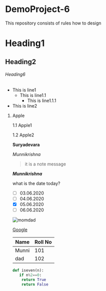 # DemoProject-6
This repository consists of rules how to design

# Heading1
## Heading2
###### Heading6

- This is line1
  - This is line1.1
      - This is line1.1.1
- This is line2

1. Apple

   1.1 Apple1
   
   1.2 Apple2
   
   **Suryadevara**
   
   *Munnikrishna*
   
   >it is a note message
   
   ***Munnikrishna***
   
   what is the date today?
   
   - [ ] 03.06.2020
   - [ ] 04.06.2020
   - [x] 05.06.2020
   - [ ] 06.06.2020
   
   ![momdad](https://www.filmibeat.com/ph-big/2019/05/jr-ntr_1558329150190.jpg)
   
   [Google](https://www.google.com/)
   
   |Name|Roll No|
   |----|-----|
   |Munni|101|
   |dad|102|
   
   ```python
   def iseven(n):
      if n%2==0:
       return True
       return False
       
     
